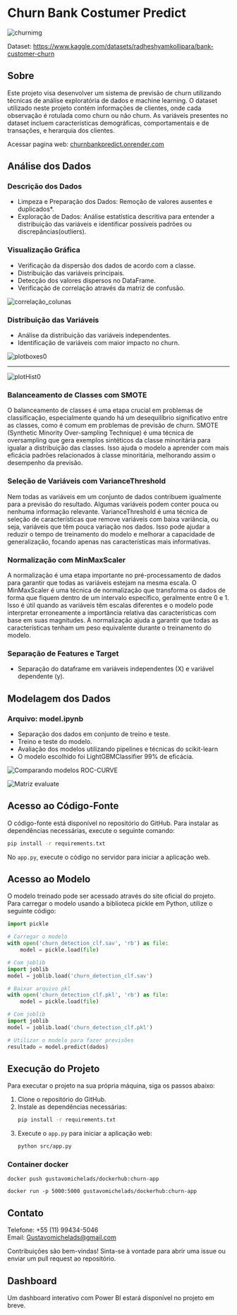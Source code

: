 # Churn Bank Costumer Predict

![churnimg](https://github.com/Gustavo-michel/Churn-BankCostumer-Predict/assets/127684360/132fcbd7-84bc-479a-94ba-92e877efe485)

Dataset: https://www.kaggle.com/datasets/radheshyamkollipara/bank-customer-churn

## Sobre
Este projeto visa desenvolver um sistema de previsão de churn utilizando técnicas de análise exploratória de dados e machine learning. O dataset utilizado neste projeto contém informações de clientes, onde cada observação é rotulada como churn ou não churn. As variáveis presentes no dataset incluem características demográficas, comportamentais e de transações, e herarquia dos clientes.

Acessar pagina web: [churnbankpredict.onrender.com](https://churnapp-production.up.railway.app/)

## Análise dos Dados

### Descrição dos Dados
- Limpeza e Preparação dos Dados: Remoção de valores ausentes e duplicados*.
- Exploração de Dados: Análise estatística descritiva para entender a distribuição das variáveis e identificar possíveis padrões ou discrepâncias(outliers).

### Visualização Gráfica
- Verificação da dispersão dos dados de acordo com a classe.
- Distribuição das variáveis principais.
- Detecção dos valores dispersos no DataFrame.
- Verificação de correlação através da matriz de confusão.

![correlação_colunas](https://github.com/Gustavo-michel/Churn-BankCostumer-Predict/assets/127684360/2fd6abb8-c524-4bec-b371-274824d272b9)

### Distribuição das Variáveis
- Análise da distribuição das variáveis independentes.
- Identificação de variáveis com maior impacto no churn.

![plotboxes0](https://github.com/Gustavo-michel/Churn-BankCostumer-Predict/assets/127684360/c1d41e54-10ef-4fd3-ad85-2c42d4e1e13a)
******
![plotHist0](https://github.com/Gustavo-michel/Churn-BankCostumer-Predict/assets/127684360/6a89bd79-9482-4452-b351-f1a9f7c38de4)

### Balanceamento de Classes com SMOTE
O balanceamento de classes é uma etapa crucial em problemas de classificação, especialmente quando há um desequilíbrio significativo entre as classes, como é comum em problemas de previsão de churn. SMOTE (Synthetic Minority Over-sampling Technique) é uma técnica de oversampling que gera exemplos sintéticos da classe minoritária para igualar a distribuição das classes. Isso ajuda o modelo a aprender com mais eficácia padrões relacionados à classe minoritária, melhorando assim o desempenho da previsão.

### Seleção de Variáveis com VarianceThreshold
Nem todas as variáveis em um conjunto de dados contribuem igualmente para a previsão do resultado. Algumas variáveis podem conter pouca ou nenhuma informação relevante. VarianceThreshold é uma técnica de seleção de características que remove variáveis com baixa variância, ou seja, variáveis que têm pouca variação nos dados. Isso pode ajudar a reduzir o tempo de treinamento do modelo e melhorar a capacidade de generalização, focando apenas nas características mais informativas.

### Normalização com MinMaxScaler
A normalização é uma etapa importante no pré-processamento de dados para garantir que todas as variáveis estejam na mesma escala. O MinMaxScaler é uma técnica de normalização que transforma os dados de forma que fiquem dentro de um intervalo específico, geralmente entre 0 e 1. Isso é útil quando as variáveis têm escalas diferentes e o modelo pode interpretar erroneamente a importância relativa das características com base em suas magnitudes. A normalização ajuda a garantir que todas as características tenham um peso equivalente durante o treinamento do modelo.

### Separação de Features e Target
- Separação do dataframe em variáveis independentes (X) e variável dependente (y).

## Modelagem dos Dados
### Arquivo: model.ipynb
- Separação dos dados em conjunto de treino e teste.
- Treino e teste do modelo.
- Avaliação dos modelos utilizando pipelines e técnicas do scikit-learn
- O modelo escolhido foi LightGBMClassifier 99% de eficácia.

![Comparando modelos ROC-CURVE](https://github.com/Gustavo-michel/Churn-BankCostumer-Predict/assets/127684360/610b7f3e-9677-43d6-99d8-377030fface6)

![Matriz evaluate](https://github.com/Gustavo-michel/Churn-BankCostumer-Predict/assets/127684360/13f85fcf-f6c2-484e-9123-3eb6b49e334d)

## Acesso ao Código-Fonte
O código-fonte está disponível no repositório do GitHub. Para instalar as dependências necessárias, execute o seguinte comando:
```bash
pip install -r requirements.txt
```

No `app.py`, execute o código no servidor para iniciar a aplicação web.

## Acesso ao Modelo
O modelo treinado pode ser acessado através do site oficial do projeto. Para carregar o modelo usando a biblioteca pickle em Python, utilize o seguinte código:
```python
import pickle

# Carregar o modelo
with open('churn_detection_clf.sav', 'rb') as file:
    model = pickle.load(file)

# Com joblib
import joblib
model = joblib.load('churn_detection_clf.sav')

# Baixar arquivo pkl
with open('churn_detection_clf.pkl', 'rb') as file:
    model = pickle.load(file)

# Com joblib
import joblib
model = joblib.load('churn_detection_clf.pkl')

# Utilizar o modelo para fazer previsões
resultado = model.predict(dados)
```

## Execução do Projeto
Para executar o projeto na sua própria máquina, siga os passos abaixo:
1. Clone o repositório do GitHub.
2. Instale as dependências necessárias:
    ```bash
    pip install -r requirements.txt
    ```
3. Execute o `app.py` para iniciar a aplicação web:
    ```bash
    python src/app.py
    ```
### Container docker
```
docker push gustavomichelads/dockerhub:churn-app

docker run -p 5000:5000 gustavomichelads/dockerhub:churn-app
```

## Contato
Telefone: +55 (11) 99434-5046  
Email: Gustavomichelads@gmail.com

Contribuições são bem-vindas! Sinta-se à vontade para abrir uma issue ou enviar um pull request ao repositório.

## Dashboard
Um dashboard interativo com Power BI estará disponível no projeto em breve.
